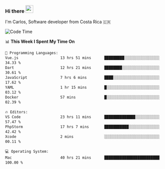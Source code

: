 ### Hi there <img src="https://media.giphy.com/media/hvRJCLFzcasrR4ia7z/giphy.gif" width="25px" height="25px">

I'm Carlos, Software developer from Costa Rica 🇨🇷

[//]: # (<a href="https://app.daily.dev/carum98"><img src="https://github.com/carum98/carum98/blob/main/devcard.svg" width="400" alt="Carlos Umaña Acevedo's Dev Card"/></a>)


<!--START_SECTION:waka-->
![Code Time](http://img.shields.io/badge/Code%20Time-11%2C402%20hrs%2030%20mins-blue)

📊 **This Week I Spent My Time On** 

```text
💬 Programming Languages: 
Vue.js                   13 hrs 51 mins      █████████░░░░░░░░░░░░░░░░   34.33 % 
Dart                     12 hrs 21 mins      ████████░░░░░░░░░░░░░░░░░   30.61 % 
JavaScript               7 hrs 6 mins        ████░░░░░░░░░░░░░░░░░░░░░   17.62 % 
YAML                     1 hr 15 mins        █░░░░░░░░░░░░░░░░░░░░░░░░   03.12 % 
Docker                   57 mins             █░░░░░░░░░░░░░░░░░░░░░░░░   02.39 % 

🔥 Editors: 
VS Code                  23 hrs 11 mins      ██████████████░░░░░░░░░░░   57.47 % 
PhpStorm                 17 hrs 7 mins       ███████████░░░░░░░░░░░░░░   42.42 % 
Xcode                    2 mins              ░░░░░░░░░░░░░░░░░░░░░░░░░   00.11 % 

💻 Operating System: 
Mac                      40 hrs 21 mins      █████████████████████████   100.00 % 
```


<!--END_SECTION:waka-->
